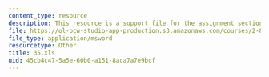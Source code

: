 ```yaml
---
content_type: resource
description: This resource is a support file for the assignment section.
file: https://ol-ocw-studio-app-production.s3.amazonaws.com/courses/2-830j-control-of-manufacturing-processes-sma-6303-spring-2008/45cb4c475a5e60b0a1518aca7a7e9bcf_35.xls
file_type: application/msword
resourcetype: Other
title: 35.xls
uid: 45cb4c47-5a5e-60b0-a151-8aca7a7e9bcf
---
```

